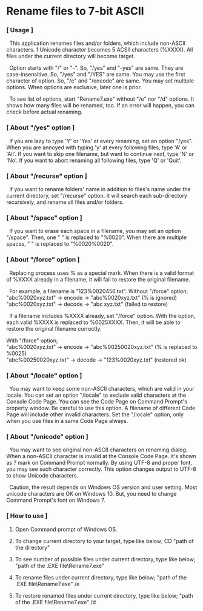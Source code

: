 # Rename files to 7-bit ASCII

### [ Usage ]

&nbsp; This application renames files and/or folders, which include non-ASCII characters.
1 Unicode character becomes 5 ACSII characters (%XXXX).
All files under the current directory will become target.

&nbsp; Option starts with "/" or "-". So, "/yes" and "-yes" are same.
They are case-insensitive. So, "/yes" and "/YES" are same.
You may use the first character of option. So, "/e" and "/encode" are same.
You may set multiple options. When options are exclusive, later one is prior.

&nbsp; To see list of options, start "Rename7.exe" without "/e" nor "/d" options.
It shows how many files will be renamed, too.
If an error will happen, you can check before actual renaming.


### [ About "/yes" option ]

&nbsp; If you are lazy to type 'Y' or 'Yes' at every renaming, set an option "/yes".
When you are annoyed with typing 'y' at every following files, type 'A' or 'All'.
If you want to skip one filename, but want to continue next, type 'N' or 'No'.
If you want to abort renaming all following files, type 'Q' or 'Quit'.


### [ About "/recurse" option ]

&nbsp; If you want to rename folders' name in addition to files's name 
under the current directory, set "/recurse" option.
It will search each sub-directory recursively, and rename all files and/or folders.


### [ About "/space" option ]

&nbsp; If you want to erase each space in a filename, you may set an option "/space".
Then, one " " is replaced to "%0020".
When there are multiple spaces, "  " is replaced to "%0020%0020".


### [ About "/force" option ]

&nbsp; Replacing process uses % as a special mark.
When there is a valid format of %XXXX already in a filename,
it will fail to restore the original filename.

&nbsp; For example, a filename is "123%0020456.txt".
Without "/force" option;  
"abc%0020xyz.txt" -> encode -> "abc%0020xyz.txt" (% is ignored)  
"abc%0020xyz.txt" -> decode -> "abc xyz.txt" (failed to restore)

&nbsp; If a filename includes %XXXX already, set "/force" option.
With the option, each valid %XXXX is replaced to %0025XXXX.
Then, it will be able to restore the original filename correctly.

With "/force" option;  
"abc%0020xyz.txt" -> encode -> "abc%00250020xyz.txt" (% is replaced to %0025)  
"abc%00250020xyz.txt" -> decode -> "123%0020xyz.txt" (restored ok)


### [ About "/locale" option ]

&nbsp; You may want to keep some non-ASCII characters, which are valid in your locale.
You can set an option "/locale" to exclude valid characters at the Console Code Page.
You can see the Code Page on Command Prompt's property window.
Be careful to use this option.
A filename of different Code Page will include other invalid characters.
Set the "/locale" option, only when you use files in a same Code Page always.


### [ About "/unicode" option ]

&nbsp; You may want to see original non-ASCII characters on renaming dialog.
When a non-ASCII character is invalid at the Console Code Page.
it's shown as ? mark on Command Prompt normally.
By using UTF-8 and proper font, you may see such character correctly.
This option changes output to UTF-8 to show Unicode characters.

&nbsp; Caution, the result depends on Windows OS version and user setting.
Most unicode characters are OK on Windows 10.
But, you need to change Command Prompt's font on Windows 7.


### [ How to use ]

1) Open Command prompt of Windows OS.

2) To change current directory to your target, type like below;
CD "path of the directory"

3) To see number of possible files under current directory, type like below;
"path of the .EXE file\Rename7.exe"

4) To rename files under current directory, type like below;
"path of the .EXE file\Rename7.exe" /e

5) To restore renamed files under current directory, type like below;
"path of the .EXE file\Rename7.exe" /d
